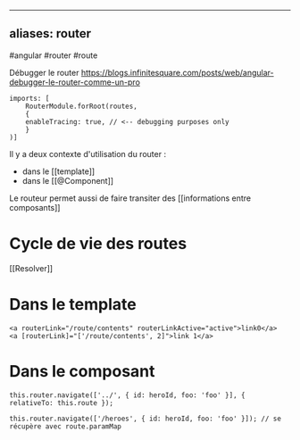 
---
aliases: router
---
#angular #router #route

Débugger le router 
https://blogs.infinitesquare.com/posts/web/angular-debugger-le-router-comme-un-pro

```
imports: [
	RouterModule.forRoot(routes,
	{
	enableTracing: true, // <-- debugging purposes only
	}
)]
```

Il y a deux contexte d'utilisation du router :
- dans le [[template]]
- dans le [[@Component]]

Le routeur permet aussi de faire transiter des [[informations entre composants]]
# Cycle de vie des routes

[[Resolver]]

# Dans le template

  
```
<a routerLink="/route/contents" routerLinkActive="active">link0</a>
<a [routerLink]="['/route/contents', 2]">link 1</a>
```


# Dans le composant

  
```
this.router.navigate(['../', { id: heroId, foo: 'foo' }], { relativeTo: this.route });

this.router.navigate(['/heroes', { id: heroId, foo: 'foo' }]); // se récupère avec route.paramMap
```
